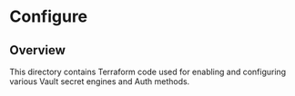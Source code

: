 # Configure

## Overview

This directory contains Terraform code used for enabling and configuring
various Vault secret engines and Auth methods.
